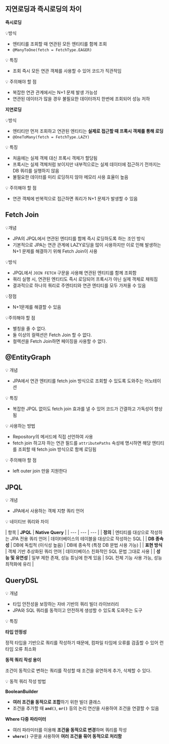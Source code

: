 ## **지연로딩과 즉시로딩의 차이**

**즉시로딩**

💡방식

- 엔티티를 조회할 때 연관된 모든 엔티티를 함께 조회
- `@ManyToOne(fetch = FetchType.EAGER)`

💡 특징

 - 조회 즉시 모든 연관 객체를 사용할 수 있어 코드가 직관적임

💡 주의해야 할 점

- 복잡한 연관 관계에서는 N+1 문제 발생 가능성
- 연관된 데이터가 많을 경우 불필요한 데이터까지 한번에 조회되어 성능 저하



**지연로딩**

💡방식

- 엔티티만 먼저 조회하고 연관된 엔티티는 **실제로 접근할 때 프록시 객체를 통해 로딩**
- `@OneToMany(fetch = FetchType.LAZY)`

💡 특징

- 처음에는 실제 객체 대신 프록시 객체가 할당됨
- 프록시는 실제 객체처럼 보이지만 내부적으로는 실제 데이터에 접근하기 전까지는 DB 쿼리를 실행하지 않음
- 불필요한 데이터를 미리 로딩하지 않아 메모리 사용 효율이 높음

💡 주의해야 할 점

- 연관 객체에 반복적으로 접근하면 쿼리가 N+1 문제가 발생할 수 있음

##  **Fetch Join**

💡개념

- JPA의 JPQL에서 연관된 엔티티를 함께 즉시 로딩하도록 하는 조인 방식
- 기본적으로 JPA는 연관 관계에 LAZY로딩을 많이 사용하지만 이로 인해 발생하는 N+1 문제를 해결하기 위해 Fetch Join이 사용

💡방식

- JPQL에서 `JOIN FETCH` 구문을 사용해 연관된 엔티티를 함께 조회함
- 쿼리 실행 시, 연관된 엔티티도 즉시 로딩되어 프록시가 아닌 실제 객체로 채워짐
- 결과적으로 하나의 쿼리로 주엔티티와 연관 엔티티를 모두 가져올 수 있음

💡장점

- N+1문제를 해결할 수 있음

💡주의해야 할 점

 - 별칭을 줄 수 없다.
 - 둘 이상의 컬렉션은 Fetch Join 할 수 없다.
 - 컬렉션을 Fetch Join하면 페이징을 사용할 수 없다.
##  **@EntityGraph**

💡 개념

- JPA에서 연관 엔티티를 fetch join 방식으로 조회할 수 있도록 도와주는 어노테이션

💡 특징

- 복잡한 JPQL 없이도 fetch join 효과를 낼 수 있어 코드가 간결하고 가독성이 향상됨

💡 사용하는 방법

- Repository의 메서드에 직접 선언하여 사용
- fetch join 하고자 하는 연관 필드를 `attributePaths` 속성에 명시하면 해당 엔티티를 조회할 때 fetch join 방식으로 함께 로딩됨

💡 주의해야 할 점

- left outer join 만을 지원한다

## **JPQL**

  💡 개념

- JPA에서 사용하는 객체 지향 쿼리 언어

💡 네이티브 쿼리와 차이

  | 항목 | **JPQL** | **Native Query** |
      | --- | --- | --- |
  | **정의** | 엔티티를 대상으로 작성하는 JPA 전용 쿼리 언어 | 데이터베이스의 테이블을 대상으로 작성하는 SQL |
  | **DB 종속성** | DB에 독립적 (이식성 높음) | DB에 종속적 (특정 DB 문법 사용 가능) |
  | **표현 방식** | 객체 기반 추상화된 쿼리 언어 | 데이터베이스 친화적인 SQL 문법 그대로 사용 |
  | **성능 및 유연성** | 일부 제한 존재, 성능 튜닝에 한계 있음 | SQL 전체 기능 사용 가능, 성능 최적화에 유리 |

## **QueryDSL**

💡 개념

- 타입 안전성을 보장하는 자바 기반의 쿼리 빌더 라이브러리 
- JPA와 SQL 쿼리를 동적이고 안전하게 생성할 수 있도록 도와주는 도구

💡 특징

**타입 안정성**

정적 타입을 기반으로 쿼리를 작성하기 때문에, 컴파일 타임에 오류를 검출할 수 있어 런타임 오류 최소화

**동적 쿼리 작성 용이**

조건이 동적으로 변하는 쿼리를 작성할 때 조건을 유연하게 추가, 삭제할 수 있다.


💡 동적 쿼리 작성 방법
    
**BooleanBuilder**
- **여러 조건을 동적으로 조합**하기 위한 빌더 클래스
- 조건을 추가할 때 **`and()`**, **`or()`** 등의 논리 연산을 사용하여 조건을 연결할 수 있음

**Where 다중 파라미터**
- 여러 파라미터를 이용해 **조건을 동적으로 변경**하며 쿼리를 작성
- **`where()`** 구문을 사용하여 **여러 조건을 묶어 동적으로 처리함**